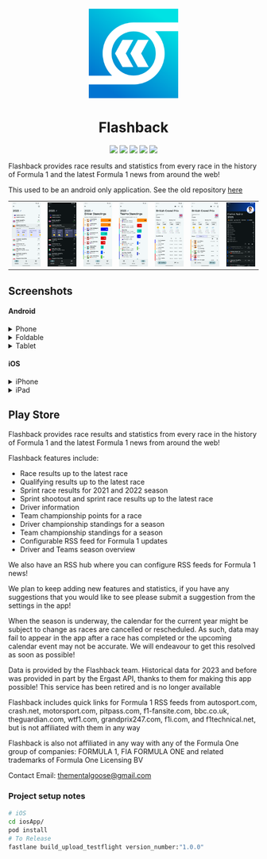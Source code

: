 <p align="center">
  <img width="180" src="resources/app_icon.png" />
</p>

<h1 align="center">Flashback</h1>

<p align="center">
  <a href="https://play.google.com/store/apps/details?id=tmg.flashback"><img src="https://img.shields.io/static/v1?label=Google%20Play&message=%20&logoColor=white&logo=google-play&color=success&style=flat"/></a>
  <a href="https://apps.apple.com/us/app/flashback-formula-results/id6748612648"><img src="https://img.shields.io/static/v1?label=App%20Store&message=%20&logo=app-store&logoColor=white&color=blue&style=flat"/></a>
  <a href="https://flashback.pages.dev"><img src="https://img.shields.io/static/v1?label=API&message=%20&logo=cloudflare&logoColor=white&color=orange&style=flat"/></a>
  <a href="https://flashback.pages.dev/privacy-policy.html"><img src="https://img.shields.io/static/v1?label=Privacy%20Policy&message=%20&logo=cloudflare&logoColor=white&color=orange&style=flat"/></a>
  <a href="https://github.com/thementalgoose/kmp-flashback/actions"><img src="https://github.com/thementalgoose/kmp-flashback/workflows/Release/badge.svg"/></a>
</p>

Flashback provides race results and statistics from every race in the history of Formula 1 and the latest Formula 1 news from around the web!

This used to be an android only application. See the old repository [here](https://github.com/thementalgoose/android-flashback)

|                                                                               |                                                                               |                                                                               |                                                                               |                                                                               |                                                                               |                                                                               |
|-------------------------------------------------------------------------------|-------------------------------------------------------------------------------|-------------------------------------------------------------------------------|-------------------------------------------------------------------------------|-------------------------------------------------------------------------------|-------------------------------------------------------------------------------|-------------------------------------------------------------------------------|
| <img src="resources/android/screenshots/phone/screenshot1.png" width="110" /> | <img src="resources/android/screenshots/phone/screenshot2.png" width="110" /> | <img src="resources/android/screenshots/phone/screenshot4.png" width="110" /> | <img src="resources/android/screenshots/phone/screenshot5.png" width="110" /> | <img src="resources/android/screenshots/phone/screenshot6.png" width="110" /> | <img src="resources/android/screenshots/phone/screenshot7.png" width="110" /> | <img src="resources/android/screenshots/phone/screenshot8.png" width="110" /> |

## Screenshots

#### Android

<details><summary>Phone</summary>

|                                                                               |                                                                               |                                                                               |                                                                               |                                                                               |                                                                               |                                                                               |
|-------------------------------------------------------------------------------|-------------------------------------------------------------------------------|-------------------------------------------------------------------------------|-------------------------------------------------------------------------------|-------------------------------------------------------------------------------|-------------------------------------------------------------------------------|-------------------------------------------------------------------------------|
| <img src="resources/android/screenshots/phone/screenshot1.png" width="110" /> | <img src="resources/android/screenshots/phone/screenshot2.png" width="110" /> | <img src="resources/android/screenshots/phone/screenshot4.png" width="110" /> | <img src="resources/android/screenshots/phone/screenshot5.png" width="110" /> | <img src="resources/android/screenshots/phone/screenshot6.png" width="110" /> | <img src="resources/android/screenshots/phone/screenshot7.png" width="110" /> | <img src="resources/android/screenshots/phone/screenshot8.png" width="110" /> |

</details>
<details><summary>Foldable</summary>

| |                                                                                  |                                                                                  |                                                                                  |                                                                                  |                                                                                  |
|---|----------------------------------------------------------------------------------|----------------------------------------------------------------------------------|----------------------------------------------------------------------------------|----------------------------------------------------------------------------------|----------------------------------------------------------------------------------|
| <img src="resources/android/screenshots/tablet_7/screenshot1.png" width="120" /> | <img src="resources/android/screenshots/tablet_7/screenshot2.png" width="120" /> | <img src="resources/android/screenshots/tablet_7/screenshot3.png" width="120" /> | <img src="resources/android/screenshots/tablet_7/screenshot4.png" width="120" /> | <img src="resources/android/screenshots/tablet_7/screenshot5.png" width="120" /> | <img src="resources/android/screenshots/tablet_7/screenshot6.png" width="120" /> |

</details>
<details><summary>Tablet</summary>

|                                                                                   |                                                                                   |                                                                                   |                                                                                   |
|-----------------------------------------------------------------------------------|-----------------------------------------------------------------------------------|-----------------------------------------------------------------------------------|-----------------------------------------------------------------------------------|
| <img src="resources/android/screenshots/tablet_10/screenshot1.png" width="180" /> | <img src="resources/android/screenshots/tablet_10/screenshot2.png" width="180" /> | <img src="resources/android/screenshots/tablet_10/screenshot3.png" width="180" /> | <img src="resources/android/screenshots/tablet_10/screenshot4.png" width="180" /> |

</details>

#### iOS

<details><summary>iPhone</summary>

| |                                                                            |                                                                            |                                                                            |                                                                            |                                                                            |                                                                            |                                                                            |
|---|----------------------------------------------------------------------------|----------------------------------------------------------------------------|----------------------------------------------------------------------------|----------------------------------------------------------------------------|----------------------------------------------------------------------------|----------------------------------------------------------------------------|----------------------------------------------------------------------------|
| <img src="resources/ios/screenshots/iphone/screenshot1.png" width="100" /> | <img src="resources/ios/screenshots/iphone/screenshot2.png" width="100" /> | <img src="resources/ios/screenshots/iphone/screenshot3.png" width="100" /> | <img src="resources/ios/screenshots/iphone/screenshot4.png" width="100" /> | <img src="resources/ios/screenshots/iphone/screenshot5.png" width="100" /> | <img src="resources/ios/screenshots/iphone/screenshot6.png" width="100" /> | <img src="resources/ios/screenshots/iphone/screenshot7.png" width="100" /> | <img src="resources/ios/screenshots/iphone/screenshot8.png" width="100" /> |

</details>
<details><summary>iPad</summary>

|                                                                          |                                                                          |                                                                          |                                                                          |                                                                          |
|--------------------------------------------------------------------------|--------------------------------------------------------------------------|--------------------------------------------------------------------------|--------------------------------------------------------------------------|--------------------------------------------------------------------------|
| <img src="resources/ios/screenshots/ipad/screenshot1.png" width="140" /> | <img src="resources/ios/screenshots/ipad/screenshot2.png" width="140" /> | <img src="resources/ios/screenshots/ipad/screenshot3.png" width="140" /> | <img src="resources/ios/screenshots/ipad/screenshot4.png" width="140" /> | <img src="resources/ios/screenshots/ipad/screenshot5.png" width="140" /> |

</details>

## Play Store

Flashback provides race results and statistics from every race in the history of Formula 1 and the latest Formula 1 news from around the web!

Flashback features include:
- Race results up to the latest race
- Qualifying results up to the latest race
- Sprint race results for 2021 and 2022 season
- Sprint shootout and sprint race results up to the latest race
- Driver information
- Team championship points for a race
- Driver championship standings for a season
- Team championship standings for a season
- Configurable RSS feed for Formula 1 updates
- Driver and Teams season overview

We also have an RSS hub where you can configure RSS feeds for Formula 1 news!

We plan to keep adding new features and statistics, if you have any suggestions that you would like to see please submit a suggestion from the settings in the app!

When the season is underway, the calendar for the current year might be subject to change as races are cancelled or rescheduled. As such, data may fail to appear in the app after a race has completed or the upcoming calendar event may not be accurate. We will endeavour to get this resolved as soon as possible!

Data is provided by the Flashback team. Historical data for 2023 and before was provided in part by the Ergast API, thanks to them for making this app possible! This service has been retired and is no longer available

Flashback includes quick links for Formula 1 RSS feeds from autosport.com, crash.net, motorsport.com, pitpass.com, f1-fansite.com, bbc.co.uk, theguardian.com, wtf1.com, grandprix247.com, f1i.com, and f1technical.net, but is not affiliated with them in any way

Flashback is also not affiliated in any way with any of the Formula One group of companies: FORMULA 1, FIA FORMULA ONE and related trademarks of Formula One Licensing BV

Contact Email: thementalgoose@gmail.com

### Project setup notes

```bash
# iOS
cd iosApp/
pod install
# To Release
fastlane build_upload_testflight version_number:"1.0.0"
```
